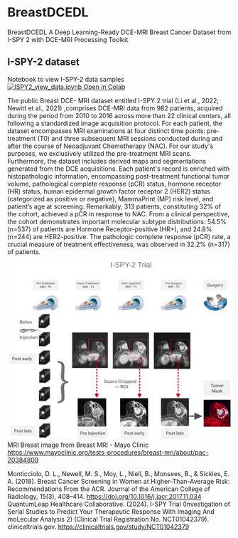 # BreastDCEDL
BreastDCEDL A Deep Learning-Ready DCE-MRI Breast Cancer Dataset from I-SPY 2 with DCE-MRI Processing Toolkit

## I-SPY-2 dataset

Notebook to view I-SPY-2 data samples [![ISPY2_view_data.ipynb Open in Colab](https://colab.research.google.com/assets/colab-badge.svg)](https://colab.research.google.com/github/naomifridman/BreastDCEDL/blob/main/ISPY2_view_data.ipynb)

The public Breast DCE- MRI dataset entitled I-SPY 2 trial (Li et al., 2022; Newitt et al., 2021) ,comprises DCE-MRI data from 982 patients, acquired during the period from 2010 to 2016 across more than 22 clinical centers, all following a standardized image acquisition protocol.
 For each patient, the dataset encompasses MRI examinations at four distinct time points: pre-treatment (T0) and three subsequent MRI sessions conducted during and after the course of Neoadjuvant Chemotherapy (NAC). For our study's purposes, we exclusively utilized the pre-treatment MRI scans. Furthermore, the dataset includes derived maps and segmentations generated from the DCE acquisitions. Each patient's record is enriched with histopathologic information, encompassing post-treatment functional tumor volume, pathological complete response (pCR) status, hormone receptor (HR) status, human epidermal growth factor receptor 2 (HER2) status (categorized as positive or negative), MammaPrint (MP) risk level, and patient’s age at screening. Remarkably, 313 patients, constituting 32% of the cohort, achieved a pCR in response to NAC.
From a clinical perspective, the cohort demonstrates important molecular subtype distributions: 54.5% (n=537) of patients are Hormone Receptor-positive (HR+), and 24.8% (n=244) are HER2-positive. The pathologic complete response (pCR) rate, a crucial measure of treatment effectiveness, was observed in 32.2% (n=317) of patients. 



![MRI Scan](images/spy2_data_organization.png)
MRI Breast image from Breast MRI - Mayo Clinic https://www.mayoclinic.org/tests-procedures/breast-mri/about/pac-20384809

Monticciolo, D. L., Newell, M. S., Moy, L., Niell, B., Monsees, B., & Sickles, E. A. (2018). Breast Cancer Screening in Women at Higher-Than-Average Risk: Recommendations From the ACR. Journal of the American College of Radiology, 15(3), 408–414. https://doi.org/10.1016/j.jacr.2017.11.034
QuantumLeap Healthcare Collaborative. (2024). I-SPY Trial (Investigation of Serial Studies to Predict Your Therapeutic Response With Imaging And moLecular Analysis 2) (Clinical Trial Registration No. NCT01042379). clinicaltrials.gov. https://clinicaltrials.gov/study/NCT01042379
